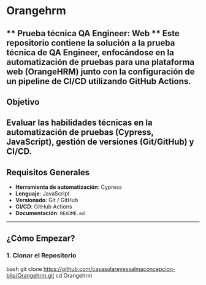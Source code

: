 # Orangehrm
** Prueba técnica QA Engineer: Web **
Este repositorio contiene la solución a la prueba técnica de QA Engineer, enfocándose en la automatización de pruebas para una plataforma web (OrangeHRM) junto con la configuración de un pipeline de CI/CD utilizando GitHub Actions.
---
## Objetivo
Evaluar las habilidades técnicas en la automatización de pruebas (Cypress, JavaScript), gestión de versiones (Git/GitHub) y CI/CD.
---
## Requisitos Generales

*   **Herramienta de automatización**: Cypress
*   **Lenguaje**: JavaScript
*   **Versionado**: Git / GitHub
*   **CI/CD**: GitHub Actions
*   **Documentación**: `README.md`
---
## ¿Cómo Empezar?
### 1. Clonar el Repositorio
bash
git clone https://github.com/casasolareyessalmaconcepcion-blip/Orangehrm.git
cd Orangehrm
